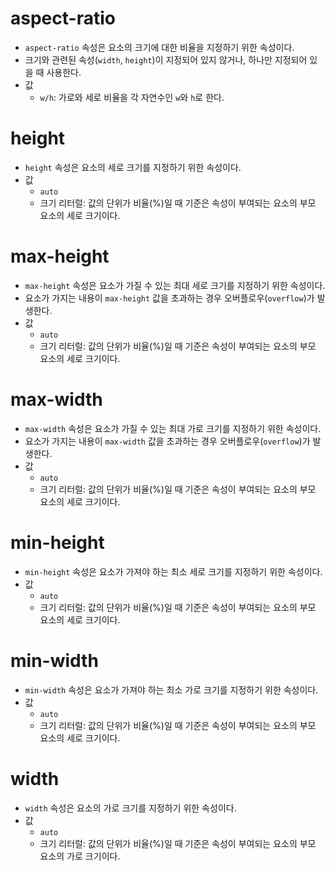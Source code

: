 # aspect-ratio

- `aspect-ratio` 속성은 요소의 크기에 대한 비율을 지정하기 위한 속성이다.
- 크기와 관련된 속성(`width`, `height`)이 지정되어 있지 않거나, 하나만 지정되어 있을 때 사용한다.
- 값
  - `w/h`: 가로와 세로 비율을 각 자연수인 `w`와 `h`로 한다. 

# height

- `height` 속성은 요소의 세로 크기를 지정하기 위한 속성이다.
- 값
  - `auto`
  - 크기 리터럴: 값의 단위가 비율(%)일 때 기준은 속성이 부여되는 요소의 부모 요소의 세로 크기이다.

# max-height

- `max-height` 속성은 요소가 가질 수 있는 최대 세로 크기를 지정하기 위한 속성이다.
- 요소가 가지는 내용이 `max-height` 값을 초과하는 경우 오버플로우(`overflow`)가 발생한다.
- 값
  - `auto`
  - 크기 리터럴: 값의 단위가 비율(%)일 때 기준은 속성이 부여되는 요소의 부모 요소의 세로 크기이다.

# max-width

- `max-width` 속성은 요소가 가질 수 있는 최대 가로 크기를 지정하기 위한 속성이다.
- 요소가 가지는 내용이 `max-width` 값을 초과하는 경우 오버플로우(`overflow`)가 발생한다.
- 값
  - `auto`
  - 크기 리터럴: 값의 단위가 비율(%)일 때 기준은 속성이 부여되는 요소의 부모 요소의 세로 크기이다.

# min-height

- `min-height` 속성은 요소가 가져야 하는 최소 세로 크기를 지정하기 위한 속성이다.
- 값
  - `auto`
  - 크기 리터럴: 값의 단위가 비율(%)일 때 기준은 속성이 부여되는 요소의 부모 요소의 세로 크기이다.

# min-width

- `min-width` 속성은 요소가 가져야 하는 최소 가로 크기를 지정하기 위한 속성이다.
- 값
  - `auto`
  - 크기 리터럴: 값의 단위가 비율(%)일 때 기준은 속성이 부여되는 요소의 부모 요소의 세로 크기이다.

# width

- `width` 속성은 요소의 가로 크기를 지정하기 위한 속성이다.
- 값
  - `auto`
  - 크기 리터럴: 값의 단위가 비율(%)일 때 기준은 속성이 부여되는 요소의 부모 요소의 가로 크기이다.